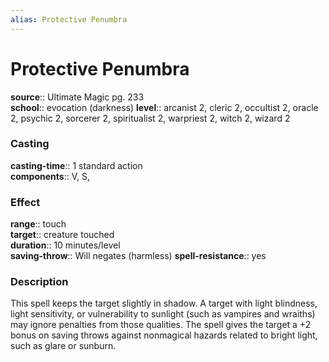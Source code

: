 ```yaml
---
alias: Protective Penumbra
---
```


# Protective Penumbra 

**source**:: Ultimate Magic pg. 233  
**school**:: evocation (darkness)
**level**:: arcanist 2, cleric 2, occultist 2, oracle 2, psychic 2, sorcerer 2, spiritualist 2, warpriest 2, witch 2, wizard 2

### Casting 

**casting-time**:: 1 standard action  
**components**:: V, S,

### Effect 

**range**:: touch  
**target**:: creature touched  
**duration**:: 10 minutes/level  
**saving-throw**:: Will negates (harmless)
**spell-resistance**:: yes

### Description 

This spell keeps the target slightly in shadow. A target with light blindness, light sensitivity, or vulnerability to sunlight (such as vampires and wraiths) may ignore penalties from those qualities. The spell gives the target a +2 bonus on saving throws against nonmagical hazards related to bright light, such as glare or sunburn.
